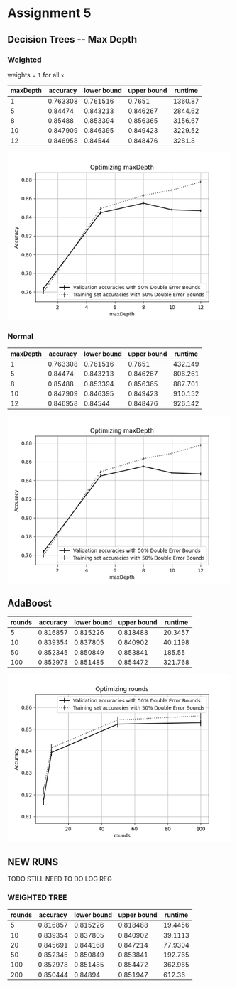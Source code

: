 # Assignment 5

## Decision Trees -- Max Depth

### Weighted

weights = `1` for all `x`

| maxDepth | accuracy | lower bound | upper bound | runtime |
| -------- | -------- | ----------- | ----------- | ------- |
| 1        | 0.763308 | 0.761516    | 0.7651      | 1360.87 |
| 5        | 0.84474  | 0.843213    | 0.846267    | 2844.62 |
| 8        | 0.85488  | 0.853394    | 0.856365    | 3156.67 |
| 10       | 0.847909 | 0.846395    | 0.849423    | 3229.52 |
| 12       | 0.846958 | 0.84544     | 0.848476    | 3281.8  |

![](2020-11-20-11-56-44.png)

### Normal

| maxDepth | accuracy | lower bound | upper bound | runtime |
| -------- | -------- | ----------- | ----------- | ------- |
| 1        | 0.763308 | 0.761516    | 0.7651      | 432.149 |
| 5        | 0.84474  | 0.843213    | 0.846267    | 806.261 |
| 8        | 0.85488  | 0.853394    | 0.856365    | 887.701 |
| 10       | 0.847909 | 0.846395    | 0.849423    | 910.152 |
| 12       | 0.846958 | 0.84544     | 0.848476    | 926.142 |

![](2020-11-20-12-04-00.png)

## AdaBoost

| rounds | accuracy | lower bound | upper bound | runtime |
| ------ | -------- | ----------- | ----------- | ------- |
| 5      | 0.816857 | 0.815226    | 0.818488    | 20.3457 |
| 10     | 0.839354 | 0.837805    | 0.840902    | 40.1198 |
| 50     | 0.852345 | 0.850849    | 0.853841    | 185.55  |
| 100    | 0.852978 | 0.851485    | 0.854472    | 321.768 |

![](2020-11-20-16-40-14.png)

## NEW RUNS

TODO STILL NEED TO DO LOG REG

### WEIGHTED TREE

| rounds | accuracy | lower bound | upper bound | runtime |
| ------ | -------- | ----------- | ----------- | ------- |
| 5      | 0.816857 | 0.815226    | 0.818488    | 19.4456 |
| 10     | 0.839354 | 0.837805    | 0.840902    | 39.1113 |
| 20     | 0.845691 | 0.844168    | 0.847214    | 77.9304 |
| 50     | 0.852345 | 0.850849    | 0.853841    | 192.765 |
| 100    | 0.852978 | 0.851485    | 0.854472    | 362.965 |
| 200    | 0.850444 | 0.84894     | 0.851947    | 612.36  |
